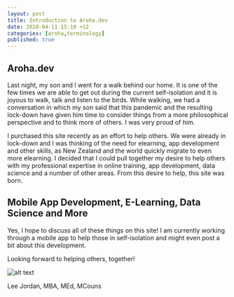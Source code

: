 ```yaml
---
layout: post
title: Introduction to Aroha.dev
date: 2020-04-11 15:10 +12
categories: [aroha,terminology]
published: true
---
```


## Aroha.dev

Last night, my son and I went for a walk behind our home. It is one of the few times we are able to get out during the current self-isolation and it is joyous to walk, talk and listen to the birds. While walking, we had a conversation in which my son said that this pandemic and the resulting lock-down have given him time to consider things from a more philosophical perspective and to think more of others. I was very proud of him.

I purchased this site recently as an effort to help others. We were already in lock-down and I was thinking of the need for elearning, app development and other skills, as New Zealand and the world quickly migrate to even more elearning. I decided that I could pull together my desire to help others with my professional expertise in online training, app development, data science and a number of other areas. From this desire to help, this site was born.

## Mobile App Development, E-Learning, Data Science and More

Yes, I hope to discuss all of these things on this site! I am currently working through a mobile app to help those in self-isolation and might even post a bit about this development.

Looking forward to helping others, together!

![alt text](https://aroha.dev/public/assets/images/lee-jordan.png "Lee Jordan")

Lee Jordan, MBA, MEd, MCouns
